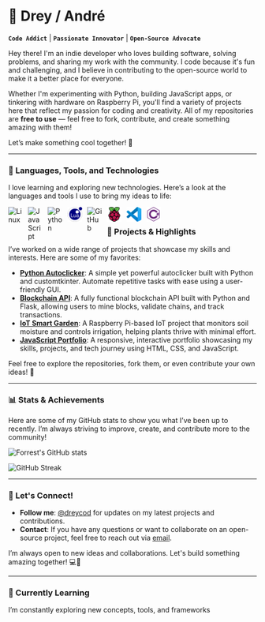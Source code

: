 # 💫 Drey / André 

**`Code Addict`** | **`Passionate Innovator`** | **`Open-Source Advocate`**

Hey there! I'm an indie developer who loves building software, solving problems, and sharing my work with the community. I code because it's fun and challenging, and I believe in contributing to the open-source world to make it a better place for everyone.

Whether I'm experimenting with Python, building JavaScript apps, or tinkering with hardware on Raspberry Pi, you'll find a variety of projects here that reflect my passion for coding and creativity. All of my repositories are **free to use** — feel free to fork, contribute, and create something amazing with them!

Let’s make something cool together! 🚀

---

### 🧰 Languages, Tools, and Technologies

I love learning and exploring new technologies. Here’s a look at the languages and tools I use to bring my ideas to life:

<img align="left" alt="Linux" width="30px" style="padding-right:10px;" src="https://cdn.jsdelivr.net/gh/devicons/devicon/icons/linux/linux-original.svg" />
<img align="left" alt="JavaScript" width="30px" style="padding-right:10px;" src="https://cdn.jsdelivr.net/gh/devicons/devicon/icons/javascript/javascript-plain.svg" />
<img align="left" alt="Python" width="30px" style="padding-right:10px;" src="https://cdn.jsdelivr.net/gh/devicons/devicon/icons/python/python-plain.svg" />
<img align="left" alt="Lua" width="30px" style="padding-right:10px;" src="https://github.com/devicons/devicon/blob/v2.15.1/icons/lua/lua-original-wordmark.svg" />
<img align="left" alt="GitHub" width="30px" style="padding-right:10px;" src="https://cdn.jsdelivr.net/gh/devicons/devicon/icons/github/github-original.svg" />
<img align="left" alt="Raspberrypi" width="30px" style="padding-right:10px;" src="https://github.com/devicons/devicon/blob/v2.15.1/icons/raspberrypi/raspberrypi-original.svg" />
<img align="left" alt="VSC" width="30px" style="padding-right:10px;" src="https://github.com/devicons/devicon/blob/v2.15.1/icons/vscode/vscode-original.svg" />
<img align="left" alt="CS" width="30px" style="padding-right:10px;" src="https://github.com/devicons/devicon/blob/v2.15.1/icons/csharp/csharp-line.svg"/>
<br />

### 🌟 Projects & Highlights

I’ve worked on a wide range of projects that showcase my skills and interests. Here are some of my favorites:

- **[Python Autoclicker](https://github.com/dreycod/python-autoclicker)**: A simple yet powerful autoclicker built with Python and customtkinter. Automate repetitive tasks with ease using a user-friendly GUI.
- **[Blockchain API](https://github.com/dreycod/blockchain-api)**: A fully functional blockchain API built with Python and Flask, allowing users to mine blocks, validate chains, and track transactions.
- **[IoT Smart Garden](https://github.com/dreycod/smart-garden)**: A Raspberry Pi-based IoT project that monitors soil moisture and controls irrigation, helping plants thrive with minimal effort.
- **[JavaScript Portfolio](https://github.com/dreycod/portfolio)**: A responsive, interactive portfolio showcasing my skills, projects, and tech journey using HTML, CSS, and JavaScript.

Feel free to explore the repositories, fork them, or even contribute your own ideas! 🚀

---

### 📊 Stats & Achievements

Here are some of my GitHub stats to show you what I’ve been up to recently. I’m always striving to improve, create, and contribute more to the community!

![Forrest's GitHub stats](https://github-readme-stats.vercel.app/api?username=dreycod&show_icons=true&theme=gruvbox)

![GitHub Streak](https://streak-stats.demolab.com?user=dreycod&theme=gruvbox&border_radius=4.5)

---

### 🤝 Let's Connect!

- **Follow me**: [@dreycod](https://github.com/dreycod) for updates on my latest projects and contributions.
- **Contact**: If you have any questions or want to collaborate on an open-source project, feel free to reach out via [email](mailto:dreycods@gmail.com).

I’m always open to new ideas and collaborations. Let's build something amazing together! 💻🚀

---

### 🌱 Currently Learning

I’m constantly exploring new concepts, tools, and frameworks
